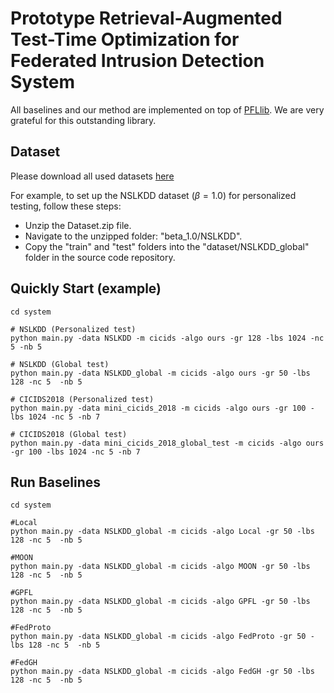 # Prototype Retrieval-Augmented Test-Time Optimization  for Federated Intrusion Detection System

All baselines and our method are implemented on top of [PFLlib](https://www.pfllib.com/benchmark.html). 
We are very grateful for this outstanding library.



## Dataset

Please download all used datasets [here](https://drive.google.com/file/d/1mS2fbBCeXSvNeOlrvd0sOme2uUgTKqpJ/view?usp=sharing)

For example, to set up the NSLKDD dataset ($\beta=1.0$) for personalized testing, follow these steps:

- Unzip the Dataset.zip file.
- Navigate to the unzipped folder: "beta_1.0/NSLKDD".
- Copy the "train" and "test" folders into the "dataset/NSLKDD_global" folder in the source code repository.



## Quickly Start (example)

```shell
cd system 

# NSLKDD (Personalized test)
python main.py -data NSLKDD -m cicids -algo ours -gr 128 -lbs 1024 -nc 5 -nb 5

# NSLKDD (Global test)
python main.py -data NSLKDD_global -m cicids -algo ours -gr 50 -lbs 128 -nc 5  -nb 5

# CICIDS2018 (Personalized test)
python main.py -data mini_cicids_2018 -m cicids -algo ours -gr 100 -lbs 1024 -nc 5 -nb 7

# CICIDS2018 (Global test)
python main.py -data mini_cicids_2018_global_test -m cicids -algo ours -gr 100 -lbs 1024 -nc 5 -nb 7
```



## Run Baselines 

```shell
cd system

#Local
python main.py -data NSLKDD_global -m cicids -algo Local -gr 50 -lbs 128 -nc 5  -nb 5

#MOON
python main.py -data NSLKDD_global -m cicids -algo MOON -gr 50 -lbs 128 -nc 5  -nb 5

#GPFL
python main.py -data NSLKDD_global -m cicids -algo GPFL -gr 50 -lbs 128 -nc 5  -nb 5

#FedProto
python main.py -data NSLKDD_global -m cicids -algo FedProto -gr 50 -lbs 128 -nc 5  -nb 5

#FedGH
python main.py -data NSLKDD_global -m cicids -algo FedGH -gr 50 -lbs 128 -nc 5  -nb 5
```